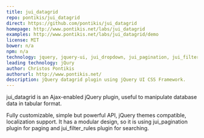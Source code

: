 ```yaml
---
title: jui_datagrid
repo: pontikis/jui_datagrid
direct: https://github.com/pontikis/jui_datagrid
homepage: http://www.pontikis.net/labs/jui_datagrid
examples: http://www.pontikis.net/labs/jui_datagrid/demo
license: MIT
bower: n/a
npm: n/a
technology: jquery, jquery-ui, jui_dropdown, jui_pagination, jui_filter_rules plugins
leading technology: jQury
author: Christos Pontikis
authorurl: http://www.pontikis.net/
description: jQuery datagrid plugin using jQuery UI CSS Framework.
---
```


jui_datagrid is an Ajax-enabled jQuery plugin, useful to manipulate database data in tabular format.

Fully customizable, simple but powerful API, jQuery themes compatible, localization support. It has a modular design, so it is using jui_pagination plugin for paging and jui_filter_rules plugin for searching.
